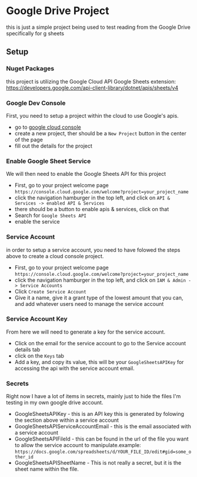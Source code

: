 # Google Drive Project
this is just a simple project being used to test reading from the Google Drive specifically for g sheets

## Setup
### Nuget Packages
this project is utilizing the Google Cloud API Google Sheets extension: https://developers.google.com/api-client-library/dotnet/apis/sheets/v4
### Google Dev Console
First, you need to setup a project within the cloud to use Google's apis.

- go to [google cloud console](https://console.cloud.google.com/)
- create a new project, ther should be a `New Project` button in the center of the page
- fill out the details for the project
### Enable Google Sheet Service
We will then need to enable the Google Sheets API for this project
- First, go to your project welcome page `https://console.cloud.google.com/welcome?project=your_project_name`
- click the navigation hamburger in the top left, and click on `API & Services -> enabled API & Services`
- there should be a button to enable apis & services, click on that
- Search for `Google Sheets API`
- enable the service
### Service Account
in order to setup a service account, you need to have folowed the steps above to create a cloud console project.
- First, go to your project welcome page `https://console.cloud.google.com/welcome?project=your_project_name`
- click the navigation hamburger in the top left, and click on `IAM & Admin -> Service Accounts`
- Click `Create Service Account`
- Give it a name, give it a grant type of the lowest amount that you can, and add whatever users need to manage the service account
### Service Account Key
From here we will need to generate a key for the service account.
- Click on the email for the service account to go to the Service account details tab
- click on the `Keys` tab
- Add a key, and copy its value, this will be your `GoogleSheetsAPIKey` for accessing the api with the service account email.

### Secrets
Right now I have a lot of items in secrets, mainly just to hide the files I'm testing in my own google drive account.
- GoogleSheetsAPIKey - this is an API key this is generated by folowing the section above within a service account
- GoogleSheetsAPIServiceAccountEmail - this is the email associated with a service account
- GoogleSheetsAPIFileId - this can be found in the url of the file you want to allow the service account to manipulate.example: `https://docs.google.com/spreadsheets/d/YOUR_FILE_ID/edit#gid=some_other_id`
- GoogleSheetsAPISheetName - This is not really a secret, but it is the sheet name within the file.
